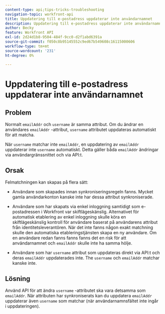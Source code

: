 ```yaml
---
content-type: api;tips-tricks-troubleshooting
navigation-topic: workfront-api
title: Uppdatering till e-postadress uppdaterar inte användarnamnet
description: Uppdatering till e-postadress uppdaterar inte användarnamnet
author: Becky
feature: Workfront API
exl-id: 2d24d1b8-9504-484f-9cc0-d2f1abd6391a
source-git-commit: f050c8b95145552c9ed67b549608c16115000606
workflow-type: tm+mt
source-wordcount: '231'
ht-degree: 0%

---
```



# Uppdatering till e-postadress uppdaterar inte användarnamnet

## Problem

Normalt `emailAddr` och `username` är samma attribut. Om du ändrar en användares `emailAddr` -attribut, `username` attributet uppdateras automatiskt för att matcha.

När `username` matchar inte `emailAddr`, en uppdatering av `emailAddr` uppdaterar inte `username` automatiskt. Detta gäller båda `emailAddr` ändringar via användargränssnittet och via API:t.

## Orsak

Felmatchningen kan skapas på flera sätt:

* Användare som skapades innan synkroniseringsregeln fanns. Mycket gamla användarkonton kanske inte har dessa attribut synkroniserade.

* Användare som har skapats via enkel inloggning samtidigt som e-postadressen i Workfront var skiftlägeskänslig. Alternativet för automatisk etablering av enkel inloggning skulle köra en skiftlägeskänslig kontroll för användare baserat på användarens attribut från identitetsleverantören. När det inte fanns någon exakt matchning skulle den automatiska etableringstjänsten skapa en ny användare. Om en användare redan fanns fanns fanns det en risk för att användarnamnet och `emailAddr` skulle inte ha samma hölje.

* Användare som har `username` attribut som uppdateras direkt via API:t och deras `emailAddr` uppdaterades inte. The `username` och `emailAddr` matchar kanske inte.

## Lösning

Använd API för att ändra `username` -attributet ska vara detsamma som `emailAddr`. När attributen har synkroniserats kan du uppdatera `emailAddr` uppdaterar även `username` som matchar (när användarnamnsfältet inte ingår i uppdateringen).

